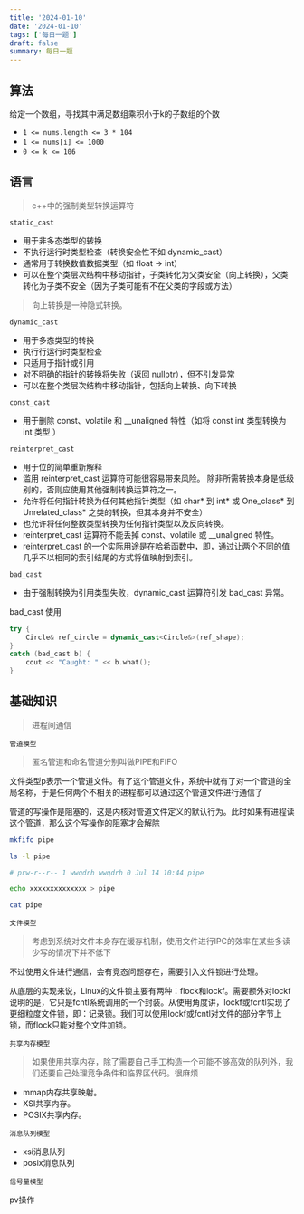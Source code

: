 ```yaml
---
title: '2024-01-10'
date: '2024-01-10'
tags: ['每日一题']
draft: false
summary: 每日一题
---
```


## 算法

给定一个数组，寻找其中满足数组乘积小于k的子数组的个数

- `1 <= nums.length <= 3 * 104`
- `1 <= nums[i] <= 1000`
- `0 <= k <= 106`

## 语言

> c++中的强制类型转换运算符

`static_cast`

- 用于非多态类型的转换
- 不执行运行时类型检查（转换安全性不如 dynamic_cast）
- 通常用于转换数值数据类型（如 float -> int）
- 可以在整个类层次结构中移动指针，子类转化为父类安全（向上转换），父类转化为子类不安全（因为子类可能有不在父类的字段或方法）

> 向上转换是一种隐式转换。

`dynamic_cast`

- 用于多态类型的转换
- 执行行运行时类型检查
- 只适用于指针或引用
- 对不明确的指针的转换将失败（返回 nullptr），但不引发异常
- 可以在整个类层次结构中移动指针，包括向上转换、向下转换

`const_cast`

- 用于删除 const、volatile 和 __unaligned 特性（如将 const int 类型转换为 int 类型 ）

`reinterpret_cast`

- 用于位的简单重新解释
- 滥用 reinterpret_cast 运算符可能很容易带来风险。 除非所需转换本身是低级别的，否则应使用其他强制转换运算符之一。
- 允许将任何指针转换为任何其他指针类型（如 char* 到 int* 或 One_class* 到 Unrelated_class* 之类的转换，但其本身并不安全）
- 也允许将任何整数类型转换为任何指针类型以及反向转换。
- reinterpret_cast 运算符不能丢掉 const、volatile 或 __unaligned 特性。
- reinterpret_cast 的一个实际用途是在哈希函数中，即，通过让两个不同的值几乎不以相同的索引结尾的方式将值映射到索引。

`bad_cast`

- 由于强制转换为引用类型失败，dynamic_cast 运算符引发 bad_cast 异常。

bad_cast 使用

```c++
try {  
    Circle& ref_circle = dynamic_cast<Circle&>(ref_shape);   
}  
catch (bad_cast b) {  
    cout << "Caught: " << b.what();  
} 
```

## 基础知识

> 进程间通信

`管道模型`

> 匿名管道和命名管道分别叫做PIPE和FIFO

文件类型p表示一个管道文件。有了这个管道文件，系统中就有了对一个管道的全局名称，于是任何两个不相关的进程都可以通过这个管道文件进行通信了

管道的写操作是阻塞的，这是内核对管道文件定义的默认行为。此时如果有进程读这个管道，那么这个写操作的阻塞才会解除

```bash
mkfifo pipe

ls -l pipe 

# prw-r--r-- 1 wwqdrh wwqdrh 0 Jul 14 10:44 pipe

echo xxxxxxxxxxxxxx > pipe 

cat pipe
```

`文件模型`

> 考虑到系统对文件本身存在缓存机制，使用文件进行IPC的效率在某些多读少写的情况下并不低下

不过使用文件进行通信，会有竞态问题存在，需要引入文件锁进行处理。

从底层的实现来说，Linux的文件锁主要有两种：flock和lockf。需要额外对lockf说明的是，它只是fcntl系统调用的一个封装。从使用角度讲，lockf或fcntl实现了更细粒度文件锁，即：记录锁。我们可以使用lockf或fcntl对文件的部分字节上锁，而flock只能对整个文件加锁。

`共享内存模型`

> 如果使用共享内存，除了需要自己手工构造一个可能不够高效的队列外，我们还要自己处理竞争条件和临界区代码。很麻烦

- mmap内存共享映射。
- XSI共享内存。
- POSIX共享内存。

`消息队列模型`

- xsi消息队列
- posix消息队列

`信号量模型`

pv操作
